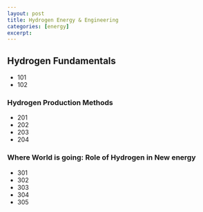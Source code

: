```yaml
---
layout: post
title: Hydrogen Energy & Engineering
categories: [energy]
excerpt: 
---
```



## Hydrogen Fundamentals
- 101
- 102

### Hydrogen Production Methods 
- 201
- 202
- 203
- 204

### Where World is going: Role of Hydrogen in New energy
- 301
- 302
- 303
- 304
- 305
